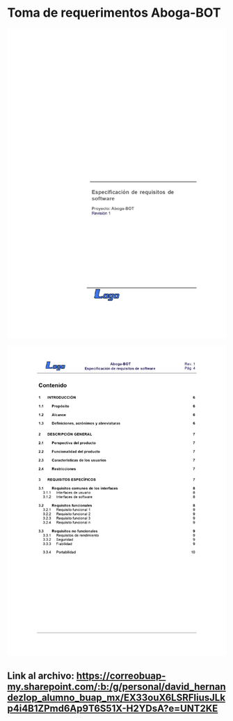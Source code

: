 # Toma de requerimentos Aboga-BOT

![imageIntro](./images/ra0.jpg)

![imageIndice](./images/Ra.jpg)

## Link al archivo: https://correobuap-my.sharepoint.com/:b:/g/personal/david_hernandezlop_alumno_buap_mx/EX33ouX6LSRFliusJLkp4i4B1ZPmd6Ap9T6S51X-H2YDsA?e=UNT2KE
